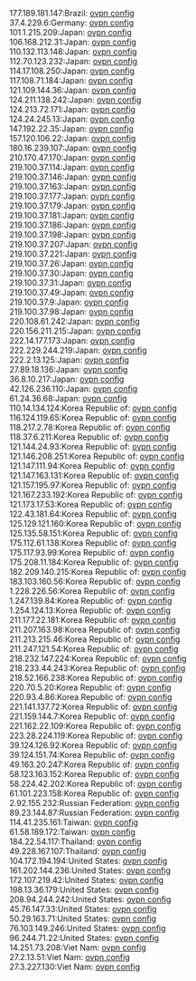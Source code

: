 177.189.181.147:Brazil: [ovpn config](vpn/177_189_181_147.ovpn)  
37.4.229.6:Germany: [ovpn config](vpn/37_4_229_6.ovpn)  
101.1.215.209:Japan: [ovpn config](vpn/101_1_215_209.ovpn)  
106.168.212.31:Japan: [ovpn config](vpn/106_168_212_31.ovpn)  
110.132.113.148:Japan: [ovpn config](vpn/110_132_113_148.ovpn)  
112.70.123.232:Japan: [ovpn config](vpn/112_70_123_232.ovpn)  
114.17.108.250:Japan: [ovpn config](vpn/114_17_108_250.ovpn)  
117.108.71.184:Japan: [ovpn config](vpn/117_108_71_184.ovpn)  
121.109.144.36:Japan: [ovpn config](vpn/121_109_144_36.ovpn)  
124.211.138.242:Japan: [ovpn config](vpn/124_211_138_242.ovpn)  
124.213.72.171:Japan: [ovpn config](vpn/124_213_72_171.ovpn)  
124.24.245.13:Japan: [ovpn config](vpn/124_24_245_13.ovpn)  
147.192.22.35:Japan: [ovpn config](vpn/147_192_22_35.ovpn)  
157.120.106.22:Japan: [ovpn config](vpn/157_120_106_22.ovpn)  
180.16.239.107:Japan: [ovpn config](vpn/180_16_239_107.ovpn)  
210.170.47.170:Japan: [ovpn config](vpn/210_170_47_170.ovpn)  
219.100.37.114:Japan: [ovpn config](vpn/219_100_37_114.ovpn)  
219.100.37.146:Japan: [ovpn config](vpn/219_100_37_146.ovpn)  
219.100.37.163:Japan: [ovpn config](vpn/219_100_37_163.ovpn)  
219.100.37.177:Japan: [ovpn config](vpn/219_100_37_177.ovpn)  
219.100.37.179:Japan: [ovpn config](vpn/219_100_37_179.ovpn)  
219.100.37.181:Japan: [ovpn config](vpn/219_100_37_181.ovpn)  
219.100.37.186:Japan: [ovpn config](vpn/219_100_37_186.ovpn)  
219.100.37.198:Japan: [ovpn config](vpn/219_100_37_198.ovpn)  
219.100.37.207:Japan: [ovpn config](vpn/219_100_37_207.ovpn)  
219.100.37.221:Japan: [ovpn config](vpn/219_100_37_221.ovpn)  
219.100.37.26:Japan: [ovpn config](vpn/219_100_37_26.ovpn)  
219.100.37.30:Japan: [ovpn config](vpn/219_100_37_30.ovpn)  
219.100.37.31:Japan: [ovpn config](vpn/219_100_37_31.ovpn)  
219.100.37.49:Japan: [ovpn config](vpn/219_100_37_49.ovpn)  
219.100.37.9:Japan: [ovpn config](vpn/219_100_37_9.ovpn)  
219.100.37.98:Japan: [ovpn config](vpn/219_100_37_98.ovpn)  
220.108.61.242:Japan: [ovpn config](vpn/220_108_61_242.ovpn)  
220.156.211.215:Japan: [ovpn config](vpn/220_156_211_215.ovpn)  
222.14.177.173:Japan: [ovpn config](vpn/222_14_177_173.ovpn)  
222.229.244.219:Japan: [ovpn config](vpn/222_229_244_219.ovpn)  
222.2.13.125:Japan: [ovpn config](vpn/222_2_13_125.ovpn)  
27.89.18.136:Japan: [ovpn config](vpn/27_89_18_136.ovpn)  
36.8.10.217:Japan: [ovpn config](vpn/36_8_10_217.ovpn)  
42.126.236.110:Japan: [ovpn config](vpn/42_126_236_110.ovpn)  
61.24.36.68:Japan: [ovpn config](vpn/61_24_36_68.ovpn)  
110.14.134.124:Korea Republic of: [ovpn config](vpn/110_14_134_124.ovpn)  
116.124.119.65:Korea Republic of: [ovpn config](vpn/116_124_119_65.ovpn)  
118.217.2.78:Korea Republic of: [ovpn config](vpn/118_217_2_78.ovpn)  
118.37.6.211:Korea Republic of: [ovpn config](vpn/118_37_6_211.ovpn)  
121.144.24.93:Korea Republic of: [ovpn config](vpn/121_144_24_93.ovpn)  
121.146.208.251:Korea Republic of: [ovpn config](vpn/121_146_208_251.ovpn)  
121.147.111.94:Korea Republic of: [ovpn config](vpn/121_147_111_94.ovpn)  
121.147.163.131:Korea Republic of: [ovpn config](vpn/121_147_163_131.ovpn)  
121.157.195.97:Korea Republic of: [ovpn config](vpn/121_157_195_97.ovpn)  
121.167.233.192:Korea Republic of: [ovpn config](vpn/121_167_233_192.ovpn)  
121.173.17.53:Korea Republic of: [ovpn config](vpn/121_173_17_53.ovpn)  
122.43.181.64:Korea Republic of: [ovpn config](vpn/122_43_181_64.ovpn)  
125.129.121.160:Korea Republic of: [ovpn config](vpn/125_129_121_160.ovpn)  
125.135.58.151:Korea Republic of: [ovpn config](vpn/125_135_58_151.ovpn)  
175.112.61.138:Korea Republic of: [ovpn config](vpn/175_112_61_138.ovpn)  
175.117.93.99:Korea Republic of: [ovpn config](vpn/175_117_93_99.ovpn)  
175.208.11.184:Korea Republic of: [ovpn config](vpn/175_208_11_184.ovpn)  
182.209.140.215:Korea Republic of: [ovpn config](vpn/182_209_140_215.ovpn)  
183.103.160.56:Korea Republic of: [ovpn config](vpn/183_103_160_56.ovpn)  
1.228.226.56:Korea Republic of: [ovpn config](vpn/1_228_226_56.ovpn)  
1.247.139.84:Korea Republic of: [ovpn config](vpn/1_247_139_84.ovpn)  
1.254.124.13:Korea Republic of: [ovpn config](vpn/1_254_124_13.ovpn)  
211.177.22.181:Korea Republic of: [ovpn config](vpn/211_177_22_181.ovpn)  
211.207.163.98:Korea Republic of: [ovpn config](vpn/211_207_163_98.ovpn)  
211.213.215.46:Korea Republic of: [ovpn config](vpn/211_213_215_46.ovpn)  
211.247.121.54:Korea Republic of: [ovpn config](vpn/211_247_121_54.ovpn)  
218.232.147.224:Korea Republic of: [ovpn config](vpn/218_232_147_224.ovpn)  
218.233.44.243:Korea Republic of: [ovpn config](vpn/218_233_44_243.ovpn)  
218.52.166.238:Korea Republic of: [ovpn config](vpn/218_52_166_238.ovpn)  
220.70.5.20:Korea Republic of: [ovpn config](vpn/220_70_5_20.ovpn)  
220.93.4.86:Korea Republic of: [ovpn config](vpn/220_93_4_86.ovpn)  
221.141.137.72:Korea Republic of: [ovpn config](vpn/221_141_137_72.ovpn)  
221.159.144.7:Korea Republic of: [ovpn config](vpn/221_159_144_7.ovpn)  
221.162.22.109:Korea Republic of: [ovpn config](vpn/221_162_22_109.ovpn)  
223.28.224.119:Korea Republic of: [ovpn config](vpn/223_28_224_119.ovpn)  
39.124.126.92:Korea Republic of: [ovpn config](vpn/39_124_126_92.ovpn)  
39.124.151.74:Korea Republic of: [ovpn config](vpn/39_124_151_74.ovpn)  
49.163.20.247:Korea Republic of: [ovpn config](vpn/49_163_20_247.ovpn)  
58.123.163.152:Korea Republic of: [ovpn config](vpn/58_123_163_152.ovpn)  
58.224.42.202:Korea Republic of: [ovpn config](vpn/58_224_42_202.ovpn)  
61.101.223.158:Korea Republic of: [ovpn config](vpn/61_101_223_158.ovpn)  
2.92.155.232:Russian Federation: [ovpn config](vpn/2_92_155_232.ovpn)  
89.23.144.87:Russian Federation: [ovpn config](vpn/89_23_144_87.ovpn)  
114.41.235.161:Taiwan: [ovpn config](vpn/114_41_235_161.ovpn)  
61.58.189.172:Taiwan: [ovpn config](vpn/61_58_189_172.ovpn)  
184.22.54.117:Thailand: [ovpn config](vpn/184_22_54_117.ovpn)  
49.228.167.107:Thailand: [ovpn config](vpn/49_228_167_107.ovpn)  
104.172.194.194:United States: [ovpn config](vpn/104_172_194_194.ovpn)  
161.202.144.236:United States: [ovpn config](vpn/161_202_144_236.ovpn)  
172.107.219.42:United States: [ovpn config](vpn/172_107_219_42.ovpn)  
198.13.36.179:United States: [ovpn config](vpn/198_13_36_179.ovpn)  
208.94.244.242:United States: [ovpn config](vpn/208_94_244_242.ovpn)  
45.76.147.33:United States: [ovpn config](vpn/45_76_147_33.ovpn)  
50.29.163.71:United States: [ovpn config](vpn/50_29_163_71.ovpn)  
76.103.149.246:United States: [ovpn config](vpn/76_103_149_246.ovpn)  
96.244.71.22:United States: [ovpn config](vpn/96_244_71_22.ovpn)  
14.251.73.208:Viet Nam: [ovpn config](vpn/14_251_73_208.ovpn)  
27.2.13.51:Viet Nam: [ovpn config](vpn/27_2_13_51.ovpn)  
27.3.227.130:Viet Nam: [ovpn config](vpn/27_3_227_130.ovpn)  
